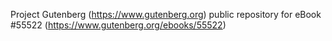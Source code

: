 Project Gutenberg (https://www.gutenberg.org) public repository for
eBook #55522 (https://www.gutenberg.org/ebooks/55522)
